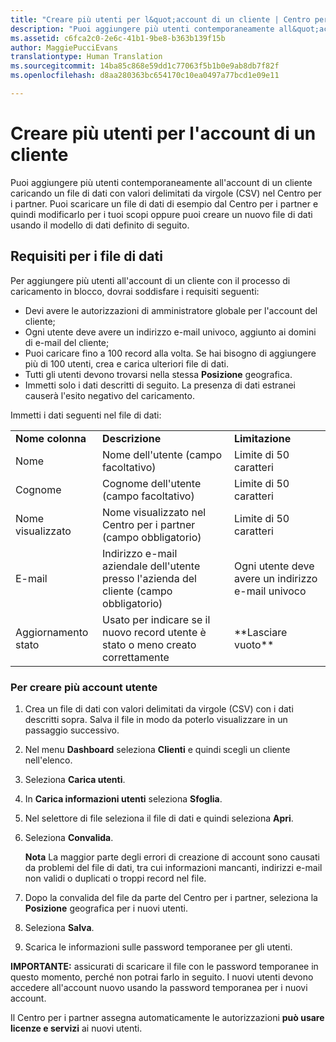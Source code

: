 ```yaml
---
title: "Creare più utenti per l&quot;account di un cliente | Centro per i partner"
description: "Puoi aggiungere più utenti contemporaneamente all&quot;account di un cliente caricando un file con valori delimitati da virgole (CSV) nel Centro per i partner."
ms.assetid: c6fca2c0-2e6c-41b1-9be8-b363b139f15b
author: MaggiePucciEvans
translationtype: Human Translation
ms.sourcegitcommit: 14ba85c868e59dd1c77063f5b1b0e9ab8db7f82f
ms.openlocfilehash: d8aa280363bc654170c10ea0497a77bcd1e09e11

---
```


# Creare più utenti per l'account di un cliente


Puoi aggiungere più utenti contemporaneamente all'account di un cliente caricando un file di dati con valori delimitati da virgole (CSV) nel Centro per i partner. Puoi scaricare un file di dati di esempio dal Centro per i partner e quindi modificarlo per i tuoi scopi oppure puoi creare un nuovo file di dati usando il modello di dati definito di seguito.

## <a href="" id="creatingtheimportcsvfile"></a>Requisiti per i file di dati


Per aggiungere più utenti all'account di un cliente con il processo di caricamento in blocco, dovrai soddisfare i requisiti seguenti:

-   Devi avere le autorizzazioni di amministratore globale per l'account del cliente;
-   Ogni utente deve avere un indirizzo e-mail univoco, aggiunto ai domini di e-mail del cliente;
-   Puoi caricare fino a 100 record alla volta. Se hai bisogno di aggiungere più di 100 utenti, crea e carica ulteriori file di dati.
-   Tutti gli utenti devono trovarsi nella stessa **Posizione** geografica.
-   Immetti solo i dati descritti di seguito. La presenza di dati estranei causerà l'esito negativo del caricamento.

Immetti i dati seguenti nel file di dati:

|                 |                                                                              |                                            |
|-----------------|------------------------------------------------------------------------------|--------------------------------------------|
| **Nome colonna** | **Descrizione**                                                              | **Limitazione**                             |
| Nome      | Nome dell'utente (campo facoltativo)                                           | Limite di 50 caratteri                         |
| Cognome       | Cognome dell'utente (campo facoltativo)                                            | Limite di 50 caratteri                         |
| Nome visualizzato    | Nome visualizzato nel Centro per i partner (campo obbligatorio)                            | Limite di 50 caratteri                         |
| E-mail           | Indirizzo e-mail aziendale dell'utente presso l'azienda del cliente (campo obbligatorio)           | Ogni utente deve avere un indirizzo e-mail univoco |
| Aggiornamento stato   | Usato per indicare se il nuovo record utente è stato o meno creato correttamente | \*\*Lasciare vuoto\*\*                        |

 

### <a href="" id="createmultipleuseraccounts"></a>Per creare più account utente

<a href="" id="creatingtheaccounts"></a>
1.  Crea un file di dati con valori delimitati da virgole (CSV) con i dati descritti sopra. Salva il file in modo da poterlo visualizzare in un passaggio successivo.
2.  Nel menu **Dashboard** seleziona **Clienti** e quindi scegli un cliente nell'elenco.
3.  Seleziona **Carica utenti**.
4.  In **Carica informazioni utenti** seleziona **Sfoglia**.
5.  Nel selettore di file seleziona il file di dati e quindi seleziona **Apri**.
6.  Seleziona **Convalida**.

    **Nota** La maggior parte degli errori di creazione di account sono causati da problemi del file di dati, tra cui informazioni mancanti, indirizzi e-mail non validi o duplicati o troppi record nel file.

     

7.  Dopo la convalida del file da parte del Centro per i partner, seleziona la **Posizione** geografica per i nuovi utenti.
8.  Seleziona **Salva**.
9.  Scarica le informazioni sulle password temporanee per gli utenti.

**IMPORTANTE:** assicurati di scaricare il file con le password temporanee in questo momento, perché non potrai farlo in seguito. I nuovi utenti devono accedere all'account nuovo usando la password temporanea per i nuovi account.

Il Centro per i partner assegna automaticamente le autorizzazioni **può usare licenze e servizi** ai nuovi utenti.

 

 






<!--HONumber=Nov16_HO4-->


